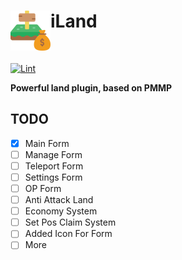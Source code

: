 <h1>iLand<img src="assets/images/icon.png" height="64" width="64" align="left"></img></h1><br/>

[![Lint](https://poggit.pmmp.io/ci.shield/David-pm-pl/iLand/iLand)](https://poggit.pmmp.io/ci/David-pm-pl/iLand/iLand)

**Powerful land plugin, based on PMMP**

## TODO
- [X] Main Form
- [ ] Manage Form
- [ ] Teleport Form
- [ ] Settings Form
- [ ] OP Form 
- [ ] Anti Attack Land
- [ ] Economy System
- [ ] Set Pos Claim System
- [ ] Added Icon For Form
- [ ] More